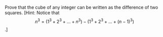 Prove that the cube of any integer can be written as the difference of two squares. [Hint: Notice that
   $$n^3 = (1^3 + 2^3 + \ldots + n^3) - (1^3 + 2^3 + \ldots + (n - 1)^3)$$.]